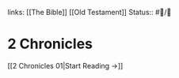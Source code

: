 links: [[The Bible]] [[Old Testament]]
Status:: #📖/🚰
# 2 Chronicles

[[2 Chronicles 01|Start Reading →]]
